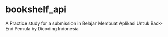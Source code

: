 # bookshelf_api
A Practice study for a submission in Belajar Membuat Aplikasi Untuk Back-End Pemula by Dicoding Indonesia
